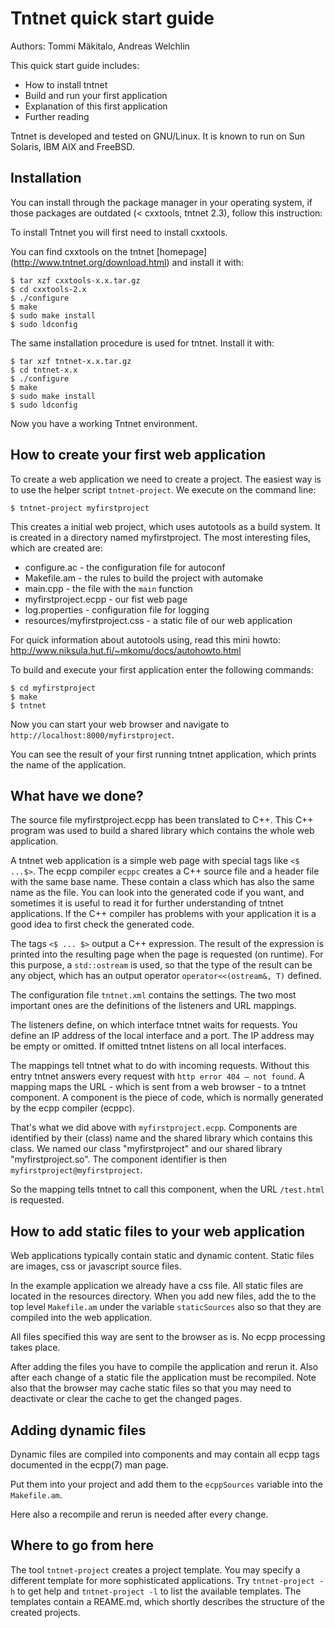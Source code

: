 ﻿Tntnet quick start guide
========================

Authors: Tommi Mäkitalo, Andreas Welchlin


This quick start guide includes:

 * How to install tntnet
 * Build and run your first application
 * Explanation of this first application
 * Further reading

Tntnet is developed and tested on GNU/Linux. It is known to run on Sun Solaris,
IBM AIX and FreeBSD.

Installation
------------

You can install through the package manager in your operating system, if those packages are outdated (< cxxtools, tntnet 2.3), follow this instruction:

To install Tntnet you will first need to install cxxtools.

You can find cxxtools on the tntnet [homepage]
(http://www.tntnet.org/download.html) and install it with:

    $ tar xzf cxxtools-x.x.tar.gz
    $ cd cxxtools-2.x
    $ ./configure
    $ make
    $ sudo make install
    $ sudo ldconfig

The same installation procedure is used for tntnet. Install it with:

    $ tar xzf tntnet-x.x.tar.gz
    $ cd tntnet-x.x
    $ ./configure
    $ make
    $ sudo make install
    $ sudo ldconfig

Now you have a working Tntnet environment.

How to create your first web application
----------------------------------------

To create a web application we need to create a project. The easiest way is to
use the helper script `tntnet-project`. We execute on the command line:

    $ tntnet-project myfirstproject

This creates a initial web project, which uses autotools as a build system. It
is created in a directory named myfirstproject. The most interesting files,
which are created are:

 * configure.ac                 - the configuration file for autoconf
 * Makefile.am                  - the rules to build the project with automake
 * main.cpp                     - the file with the `main` function
 * myfirstproject.ecpp          - our fist web page
 * log.properties               - configuration file for logging
 * resources/myfirstproject.css - a static file of our web application

For quick information about autotools using, read this mini howto:
http://www.niksula.hut.fi/~mkomu/docs/autohowto.html


To build and execute your first application enter the following commands:

    $ cd myfirstproject
    $ make
    $ tntnet

Now you can start your web browser and navigate to
`http://localhost:8000/myfirstproject`.

You can see the result of your first running tntnet application, which prints
the name of the application.

What have we done?
------------------

The source file myfirstproject.ecpp has been translated to C++. This C++ program
was used to build a shared library which contains the whole web application.

A tntnet web application is a simple web page with special tags like `<$ ...$>`.
The ecpp compiler `ecppc` creates a C++ source file and a header file
with the same base name. These contain a class which has also the same name as
the file.  You can look into the generated code if you want, and sometimes it
is useful to read it for further understanding of tntnet applications. If the
C++ compiler has problems with your application it is a good idea to first
check the generated code.

The tags `<$ ... $>` output a C++ expression. The result of the expression is
printed into the resulting page when the page is requested (on runtime).  For
this purpose, a `std::ostream` is used, so that the type of the result can be
any object, which has an output operator `operator<<(ostream&, T)` defined.

The configuration file `tntnet.xml` contains the settings. The two most
important ones are the definitions of the listeners and URL mappings.

The listeners define, on which interface tntnet waits for requests. You define
an IP address of the local interface and a port. The IP address may be empty or
omitted. If omitted tntnet listens on all local interfaces.

The mappings tell tntnet what to do with incoming requests. Without this entry
tntnet answers every request with `http error 404 – not found`. A mapping maps
the URL - which is sent from a web browser - to a tntnet component. A component
is the piece of code, which is normally generated by the ecpp compiler (ecppc).

That's what we did above with `myfirstproject.ecpp`. Components are identified
by their (class) name and the shared library which contains this class. We
named our class "myfirstproject" and our shared library "myfirstproject.so".
The component identifier is then `myfirstproject@myfirstproject`.

So the mapping tells tntnet to call this component, when the URL `/test.html` is
requested.

How to add static files to your web application
-----------------------------------------------
Web applications typically contain static and dynamic content. Static files are
images, css or javascript source files.

In the example application we already have a css file. All static files are
located in the resources directory. When you add new files, add the to the top
level `Makefile.am` under the variable `staticSources` also so that they are
compiled into the web application.

All files specified this way are sent to the browser as is. No ecpp processing
takes place.

After adding the files you have to compile the application and rerun it. Also
after each change of a static file the application must be recompiled. Note also
that the browser may cache static files so that you may need to deactivate or
clear the cache to get the changed pages.

Adding dynamic files
--------------------
Dynamic files are compiled into components and may contain all ecpp tags
documented in the ecpp(7) man page.

Put them into your project and add them to the `ecppSources` variable into the
`Makefile.am`.

Here also a recompile and rerun is needed after every change.

Where to go from here
---------------------
The tool `tntnet-project` creates a project template. You may specify a
different template for more sophisticated applications. Try `tntnet-project -h`
to get help and `tntnet-project -l` to list the available templates. The
templates contain a REAME.md, which shortly describes the structure of the
created projects.
